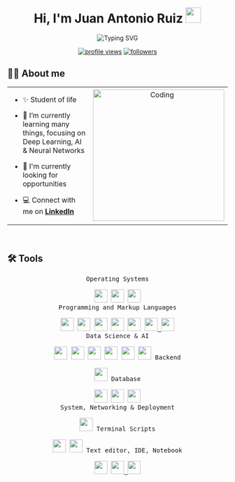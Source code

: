 <h1 align="center"><b>Hi, I'm Juan Antonio Ruiz </b><img src="https://media.giphy.com/media/hvRJCLFzcasrR4ia7z/giphy.gif" width="35"></h1>

<div align=center>
    <img src="https://readme-typing-svg.herokuapp.com?font=Fira+Code&duration=5000&pause=500&color=52F7EF&center=true&vCenter=true&width=500&lines=;Artificial+Intelligence+Student;Open-source+enthusiast;Always+learning+new+things" alt="Typing SVG" /></a>
</div>

<p align="center">
    <a href="https://github.com/jantonioruiz"><img src="https://komarev.com/ghpvc/?username=jantonioruiz&label=Profile%20views&color=0e75b6&style=flat" alt="profile views"/></a>
    <a href="https://github.com/jantonioruiz"><img src="https://img.shields.io/github/followers/jantonioruiz?label=Followers" alt="followers"/></a>
</p>

## 🙋‍♂️ About me

<table align="center">
<tr border="none">
<td width="50%" align="left">
  
- ✨ Student of life
  
- 🌱 I’m currently learning many things, focusing on Deep Learning, AI & Neural Networks

- 🤔 I'm currently looking for opportunities

- 💻 Connect with me on **[LinkedIn]**
  
</td>
<td width="50%" align="center">
  <img align="center" alt="Coding" width="300" src="https://i.pinimg.com/originals/81/17/8b/81178b47a8598f0c81c4799f2cdd4057.gif">
  </td>
</tr>
</table>

<br/>

## 🛠️ Tools

<p align=center>
 <kbd>
      <kbd>Operating Systems</kbd>
      <br>
      <br>
        <a href="https://www.microsoft.com/en-us/windows" target="_blank"><img width="30px" src="https://upload.wikimedia.org/wikipedia/commons/thumb/5/5e/Windows_10x_Icon.png/1024px-Windows_10x_Icon.png" /></a>
        <a href="https://ubuntu.com/" target="_blank"><img width="30px" src="https://cdn.icon-icons.com/icons2/1508/PNG/512/distributorlogoubuntu_103999.png" /></a>
        <a href="https://www.kali.org/" target="_blank"><img width="30px" src="https://seeklogo.com/images/K/kali-linux-logo-AED181186E-seeklogo.com.png" /></a>
    </kbd>
      <br>
    <kbd>
      <kbd>Programming and Markup Languages</kbd>
      <br>
      <br>
        <a href="https://julialang.org" target="_blank"><img width="30px" src="https://cdn.jsdelivr.net/gh/devicons/devicon/icons/julia/julia-original.svg" /></a>
        <a href="https://www.python.org/" target="_blank"><img width="30px" src="https://cdn.jsdelivr.net/gh/devicons/devicon/icons/python/python-original.svg" /></a>
        <a href="https://www.r-project.org/" target="_blank"><img width="30px" src="https://cdn.jsdelivr.net/gh/devicons/devicon/icons/r/r-original.svg" /></a>
        <a href="https://www.rust-lang.org/" target="_blank"><img width="30px" src="https://upload.wikimedia.org/wikipedia/commons/d/d5/Rust_programming_language_black_logo.svg" /></a>
        <a href="https://www.cprogramming.com/" target="_blank"><img width="30px" src="https://cdn.jsdelivr.net/gh/devicons/devicon/icons/c/c-original.svg" /></a>
        <a href="https://html.com/html5/" target="_blank"><img width="30px" src="https://cdn.jsdelivr.net/gh/devicons/devicon/icons/html5/html5-original.svg" /> </a>
        <a href="https://www.markdownguide.org/" target="_blank"><img width="30px" src="https://cdn.jsdelivr.net/gh/devicons/devicon/icons/markdown/markdown-original.svg" /></a>
    </kbd>
      <br>
    <kbd>
      <kbd>Data Science & AI</kbd>
      <br>
      <br>
      <a href='https://www.tensorflow.org/' target="_blank"><img width="30px" src="https://cdn.jsdelivr.net/gh/devicons/devicon/icons/tensorflow/tensorflow-original.svg" /></a>
      <a href="https://numpy.org/" target="_blank"><img width="30px" src="https://cdn.jsdelivr.net/gh/devicons/devicon/icons/numpy/numpy-original.svg" /></a>
      <a href="https://pandas.pydata.org/" target="_blank"><img width="30px" src="https://cdn.jsdelivr.net/gh/devicons/devicon/icons/pandas/pandas-original-wordmark.svg" /></a>
      <a href="https://matplotlib.org/" target="_blank"><img width="30px" src="https://upload.wikimedia.org/wikipedia/commons/8/84/Matplotlib_icon.svg" /></a>
      <a href="https://www.fast.ai/" target="_blank"><img width="30px" height="30px" src="https://repository-images.githubusercontent.com/487949797/588d1667-9115-4d58-b2f7-955a33b88a4e" /></a>
      <a href="https://opencv.org/" target="_blank"><img width="30px" src="https://cdn.jsdelivr.net/gh/devicons/devicon/icons/opencv/opencv-original-wordmark.svg" /></a>
    </kbd>
    <kbd>
      <kbd>Backend</kbd>
      <br>
      <br>
        <a href="https://www.djangoproject.com/" target="_blank"><img width="30px" src="https://cdn.jsdelivr.net/gh/devicons/devicon/icons/django/django-plain.svg" /></a>
    </kbd>
    <kbd>
      <kbd>Database</kbd>
      <br>
      <br>
      <a href="https://www.mysql.com/" target="_blank"><img width="30px" src="https://cdn.icon-icons.com/icons2/2415/PNG/512/mysql_original_wordmark_logo_icon_146417.png" /></a>
      <a href="https://www.postgresql.org/" target="_blank"><img width="30px" src="https://cdn.jsdelivr.net/gh/devicons/devicon/icons/postgresql/postgresql-original.svg" /></a>
      <a href="https://www.microsoft.com/en-us/sql-server/sql-server-downloads" target="_blank"><img width="30px" src="https://cdn.jsdelivr.net/gh/devicons/devicon/icons/microsoftsqlserver/microsoftsqlserver-plain-wordmark.svg" /></a>
    </kbd>
      <br>
    <kbd>
      <kbd>System, Networking & Deployment</kbd>
      <br>
      <br>
      <a href="https://www.docker.com/" target="_blank"><img width="30px" src="https://cdn.jsdelivr.net/gh/devicons/devicon/icons/docker/docker-plain.svg" /></a>
    </kbd>
    <kbd>
      <kbd>Terminal Scripts</kbd>
      <br>
      <br>
        <a href="https://www.gnu.org/software/bash/" target="_blank"><img width="30px" src="https://cdn.jsdelivr.net/gh/devicons/devicon/icons/bash/bash-plain.svg" /></a>
        <a href="https://learn.microsoft.com/en-us/powershell/" target="_blank"><img width="30px" src="https://upload.wikimedia.org/wikipedia/commons/a/af/PowerShell_Core_6.0_icon.png" /></a>
    </kbd>
    <kbd>
      <kbd>Text editor, IDE, Notebook</kbd>
      <br>
      <br>
      <a href="https://jupyter.org/" target="_blank"><img width="30px" src="https://cdn.jsdelivr.net/gh/devicons/devicon/icons/jupyter/jupyter-original-wordmark.svg" /></a>
      <a href="https://code.visualstudio.com/" target="_blank"><img width="30px" src="https://cdn.jsdelivr.net/gh/devicons/devicon/icons/vscode/vscode-original.svg" />
      <a href="https://www.jetbrains.com/pycharm/" target="_blank"><img width="30px" src="https://upload.wikimedia.org/wikipedia/commons/1/1d/PyCharm_Icon.svg" /></a>
      </kbd>
</p>

<br/>

<!-- Links -->

[LinkedIn]: https://www.linkedin.com/in/juanantruiz
